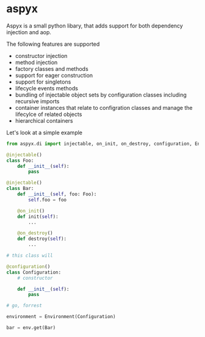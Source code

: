 # aspyx

Aspyx is a small python libary, that adds support for both dependency injection and aop.

The following features are supported 
- constructor injection
- method injection
- factory classes and methods
- support for eager construction
- support for singletons
- lifecycle events methods
- bundling of injectable object sets by configuration classes including recursive imports
- container instances that relate to configration classes and manage the lifecylce of related objects
- hierarchical containers

Let's look at a simple example

```python
from aspyx.di import injectable, on_init, on_destroy, configuration, Environment

@injectable()
class Foo:
    def __init__(self):
        pass

@injectable()
class Bar:
    def __init__(self, foo: Foo):
        self.foo = foo

    @on_init()
    def init(self):
        ...

    @on_destroy()
    def destroy(self):
        ...

# this class will 

@configuration()
class Configuration:
    # constructor

    def __init__(self):
        pass

# go, forrest

environment = Environment(Configuration)

bar = env.get(Bar)

```
